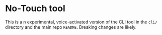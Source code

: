 # No-Touch tool

This is a n experimental, voice-activated version of the CLI tool in the `cli/` directory and the main repo `README`. Breaking changes are likely. 